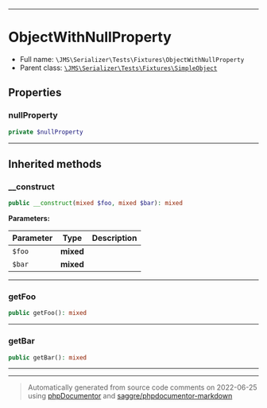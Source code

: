 ***

# ObjectWithNullProperty





* Full name: `\JMS\Serializer\Tests\Fixtures\ObjectWithNullProperty`
* Parent class: [`\JMS\Serializer\Tests\Fixtures\SimpleObject`](./SimpleObject.md)



## Properties


### nullProperty



```php
private $nullProperty
```






***



## Inherited methods


### __construct



```php
public __construct(mixed $foo, mixed $bar): mixed
```








**Parameters:**

| Parameter | Type | Description |
|-----------|------|-------------|
| `$foo` | **mixed** |  |
| `$bar` | **mixed** |  |




***

### getFoo



```php
public getFoo(): mixed
```











***

### getBar



```php
public getBar(): mixed
```











***


***
> Automatically generated from source code comments on 2022-06-25 using [phpDocumentor](http://www.phpdoc.org/) and [saggre/phpdocumentor-markdown](https://github.com/Saggre/phpDocumentor-markdown)
